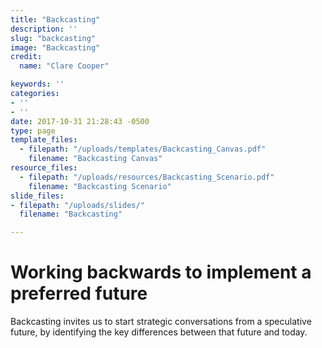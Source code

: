 ```yaml
---
title: "Backcasting"
description: ''
slug: "backcasting"
image: "Backcasting"
credit:
  name: "Clare Cooper"

keywords: ''
categories:
- ''
- ''
date: 2017-10-31 21:28:43 -0500
type: page
template_files:
  - filepath: "/uploads/templates/Backcasting_Canvas.pdf"
    filename: "Backcasting Canvas"
resource_files:
  - filepath: "/uploads/resources/Backcasting_Scenario.pdf"
    filename: "Backcasting Scenario"
slide_files:
- filepath: "/uploads/slides/"
  filename: "Backcasting"

---
```

# Working backwards to implement a preferred future

Backcasting invites us to start strategic conversations from a speculative future, by identifying the key differences between that future and today.
